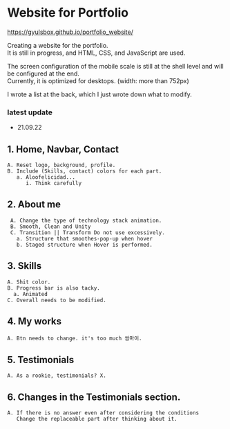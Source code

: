 # Website for Portfolio

https://gyulsbox.github.io/portfolio_website/ <br>

Creating a website for the portfolio.<br>
It is still in progress, and HTML, CSS, and JavaScript are used.

The screen configuration of the mobile scale is still at the shell level and will be configured at the end.<br>
Currently, it is optimized for desktops. (width: more than 752px)

I wrote a list at the back, which I just wrote down what to modify.

### latest update

- 21.09.22

## 1. Home, Navbar, Contact <br>

    A. Reset logo, background, profile.
    B. Include (Skills, contact) colors for each part.
       a. Aloofelicidad...
          i. Think carefully

## 2. About me<br>

     A. Change the type of technology stack animation.
     B. Smooth, Clean and Unity
     C. Transition || Transform Do not use excessively.
       a. Structure that smoothes-pop-up when hover
       b. Staged structure when Hover is performed.

## 3. Skills

    A. Shit color.
    B. Progress bar is also tacky.
      a. Animated
    C. Overall needs to be modified.

## 4. My works

    A. Btn needs to change. it's too much 쌈마이.

## 5. Testimonials

    A. As a rookie, testimonials? X.

## 6. Changes in the Testimonials section.

    A. If there is no answer even after considering the conditions
       Change the replaceable part after thinking about it.

